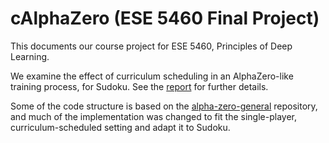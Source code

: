 # cAlphaZero (ESE 5460 Final Project)

This documents our course project for ESE 5460, Principles of Deep Learning. 

We examine the effect of curriculum scheduling in an AlphaZero-like training process, for Sudoku. See the [report](https://github.com/danny1078/alphazero-sudoku/blob/main/report/report.pdf) for further details.

Some of the code structure is based on the [alpha-zero-general](https://github.com/suragnair/alpha-zero-general) repository, and much of the implementation was changed to fit the single-player, curriculum-scheduled setting and adapt it to Sudoku.